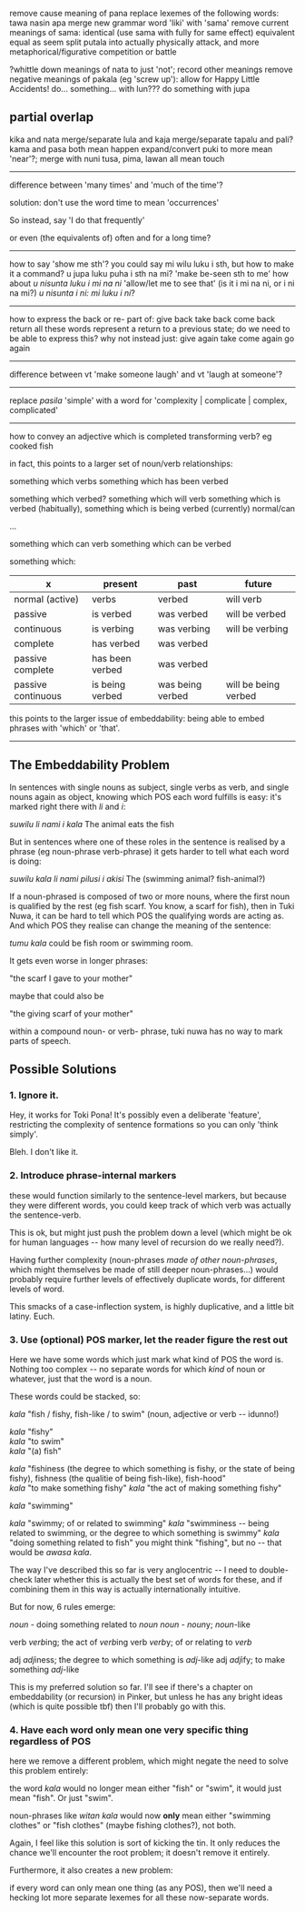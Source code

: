 remove cause meaning of pana
replace lexemes of the following words:
    tawa
    nasin
    apa
merge new grammar word 'liki' with 'sama'
    remove current meanings of sama:
    identical (use sama with fully for same effect)
    equivalent
    equal
    as
    seem
split putala into actually physically attack, and more metaphorical/figurative competition or battle

?whittle down meanings of nata to just 'not'; record other meanings
remove negative meanings of pakala (eg 'screw up'): allow for Happy Little Accidents!
do... something... with lun???
do something with jupa

partial overlap
----

kika and nata
merge/separate lula and kaja
merge/separate tapalu and pali?
kama and pasa both mean happen
expand/convert puki to more mean 'near'?; merge with nuni
tusa, pima, lawan all mean touch

---

difference between 'many times' and 'much of the time'?

solution: don't use the word time to mean 'occurrences'

So instead, say 'I do that frequently'

or even (the equivalents of) often and for a long time?

----

how to say 'show me sth'?
    you could say mi wilu luku i sth,
    but how to make it a command?
        u jupa luku puha i sth na mi?
        'make be-seen sth to me'
    how about *u nisunta luku i mi na ni*
    'allow/let me to see that' (is it i mi na ni, or i ni na mi?)
    *u nisunta i ni: mi luku i ni*?

----

how to express the back or re- part of:
    give back
    take back
    come back
    return
all these words represent a return to a previous state; do we need to be able to express this?
why not instead just:
    give again
    take
    come again
    go again

----

difference between vt 'make someone laugh' and vt 'laugh at someone'?


----

replace *pasila* 'simple' with a word for 'complexity |  complicate | complex, complicated'

-----

how to convey an adjective which is completed transforming verb? eg cooked fish

in fact, this points to a larger set of noun/verb relationships:

something which verbs
something which has been verbed

something which verbed?
something which will verb
something which is verbed (habitually),
something which is being verbed (currently)
normal/can

...

something which can verb
something which can be verbed

something which:

x                     | present              | past                  | future
----------------------|----------------------|-----------------------|--------
normal (active)       | verbs                | verbed                | will verb
passive               | is verbed            | was verbed            | will be verbed
continuous            | is verbing           | was verbing           | will be verbing
complete              | has verbed           | was verbed            | 
passive complete      | has been verbed      | was verbed
passive continuous    | is being verbed      | was being verbed      | will be being verbed


this points to the larger issue of embeddability: being able to embed phrases with 'which' or 'that'.

-----

The Embeddability Problem
-----------

In sentences with single nouns as subject, single verbs as verb, and single nouns again as object, 
knowing which POS each word fulfills is easy: it's marked right there with *li* and *i*:

*suwilu li nami i kala* The animal eats the fish

But in sentences where one of these roles in the sentence is realised by a phrase
(eg noun-phrase verb-phrase)
it gets harder to tell what each word is doing:

*suwilu kala li nami pilusi i akisi* The (swimming animal? fish-animal?)

If a noun-phrased is composed of two or more nouns, where the first noun is qualified by the rest
(eg fish scarf. You know, a scarf for fish),
then in Tuki Nuwa, it can be hard to tell which POS the qualifying words are acting as.
And which POS they realise can change the meaning of the sentence:

*tumu kala* could be fish room or swimming room.

It gets even worse in longer phrases:

"the scarf I gave to your mother"

maybe that could also be 

"the giving scarf of your mother"

within a compound noun- or verb- phrase, tuki nuwa has no way to mark parts of speech.


Possible Solutions
------

### 1. Ignore it.

Hey, it works for Toki Pona! It's possibly even a deliberate 'feature',
restricting the complexity of sentence formations so you can only 'think simply'.

Bleh. I don't like it.

### 2. Introduce phrase-internal markers

these would function similarly to the sentence-level markers, but because they were different words,
you could keep track of which verb was actually the sentence-verb.

This is ok, but might just push the problem down a level 
(which might be ok for human languages -- how many level of recursion do we really need?).

Having further complexity 
(noun-phrases *made of other noun-phrases*, which might themselves be made of still deeper noun-phrases...) 
would probably require further levels of effectively duplicate words, for different levels of word.

This smacks of a case-inflection system, is highly duplicative, and a little bit latiny. Euch.

### 3. Use (optional) POS marker, let the reader figure the rest out

Here we have some words which just mark what kind of POS the word is.
Nothing too complex -- no separate words for which *kind* of noun or whatever,
just that the word is a noun.

These words could be stacked, so:

*kala* "fish / fishy, fish-like / to swim" (noun, adjective or verb -- idunno!)

*kala <adj>* "fishy"  
*kala <vrb>* "to swim"  
*kala <nun>* "(a) fish"  

*kala <adj> <nun>* "fishiness (the degree to which something is fishy, or the state of being fishy), fishness (the qualitie of being fish-like), fish-hood"  
*kala <adj> <vrb>* "to make something fishy"
*kala <adj> <vrb> <nun>* "the act of making something fishy"

*kala <vrb> <nun>* "swimming"

*kala <vrb> <adj>* "swimmy; of or related to swimming"
*kala <vrb> <adj> <nun>* "swimminess -- being related to swimming, or the degree to which something is swimmy"
*kala <nun> <vrb>* "doing something related to fish" you might think "fishing", but no -- that would be *awasa kala*.

The way I've described this so far is very anglocentric -- 
I need to double-check later whether this is actually the best set of words for these,
and if combining them in this way is actually internationally intuitive.

But for now, 6 rules emerge:

*noun* <verb> - doing something related to *noun*
*noun* <adje> - *noun*y; *noun*-like

verb <noun> *verb*ing; the act of *verb*ing
verb <adje> *verb*y; of or relating to *verb*

adj <noun> *adj*iness; the degree to which something is *adj*-like
adj <verb> *adj*ify; to make something *adj*-like


This is my preferred solution so far. I'll see if there's a chapter on embeddability (or recursion) in Pinker,
but unless he has any bright ideas (which is quite possible tbf) then I'll probably go with this.

### 4. Have each word only mean one very specific thing regardless of POS

here we remove a different problem, 
which might negate the need to solve this problem entirely:

the word *kala* would no longer mean either "fish" or "swim",
it would just mean "fish". Or just "swim". 

noun-phrases like *witan kala* would now **only** mean either "swimming clothes" or "fish clothes" (maybe fishing clothes?),
not both.

Again, I feel like this solution is sort of kicking the tin.
It only reduces the chance we'll encounter the root problem;
it doesn't remove it entirely.

Furthermore, it also creates a new problem:

if every word can only mean one thing (as any POS),
then we'll need a hecking lot more separate lexemes
for all these now-separate words.